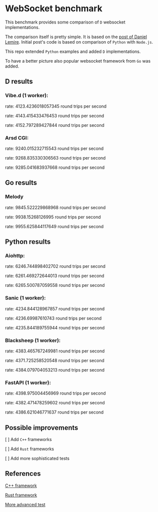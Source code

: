 # WebSocket benchmark

This benchmark provides some comparison of `D` websocket implementations.

The comparison itself is pretty simple.
It is based on the [post of Daniel Lemire](https://lemire.me/blog/2023/11/28/a-simple-websocket-benchmark-in-python/).
Initial post's code is based on comparison of `Python` with `Node.js`.

This repo extended `Python` examples and added `D` implementations.

To have a better picture also popular websocket framework from `Go` was added.

## D results
### Vibe.d (1 worker):
rate:  4123.4236018057345  round trips per second

rate:  4143.415433476453  round trips per second

rate:  4152.797289427844  round trips per second

### Arsd CGI:
rate:  9240.015232715543  round trips per second

rate:  9268.835330306563  round trips per second

rate:  9285.041683937668  round trips per second

## Go results
### Melody
rate:  9845.522229868968  round trips per second

rate:  9938.15268126995  round trips per second

rate:  9955.625844117649  round trips per second

## Python results
### Aiohttp:
rate:  6246.744898402702  round trips per second

rate:  6261.469272644013  round trips per second

rate:  6265.500787059558  round trips per second

### Sanic (1 worker):
rate:  4234.844128967857  round trips per second

rate:  4236.69987610743  round trips per second

rate:  4235.844189755944  round trips per second

### Blacksheep (1 worker):
rate:  4383.465767249981  round trips per second

rate:  4371.725258520548  round trips per second

rate:  4384.079704053213  round trips per second

### FastAPI (1 worker):
rate:  4398.975004456969  round trips per second

rate:  4382.471478259602  round trips per second

rate:  4386.621046771637  round trips per second

## Possible improvements
[ ] Add `C++` frameworks

[ ] Add `Rust` frameworks

[ ] Add more sophisticated tests

## References
[C++ framework](https://github.com/oatpp/benchmark-websocket)

[Rust framework](https://c410-f3r.github.io/thoughts/the-fastest-websocket-implementation/)

[More advanced test](https://matttomasetti.medium.com/websocket-performance-comparison-10dc89367055)
